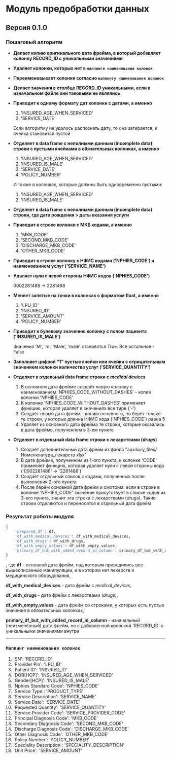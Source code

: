 # Модуль предобработки данных

## Версия **0.1.0**

### Пошаговый алгоритм

- **Делает копию оригинального дата фрейма, в который добавляет колонку RECORD_ID с уникальными значениями**

- **Удаляет колонки, которых нет в `маппинге наименования колонок`**

- **Переименовывает колонки согласно `маппингу наименования колонок`**

- **Делает значения в столбце RECORD_ID уникальными, если в изначальном файле они таковыми не являлись**

- **Приводит к одному формату дат колонки с датами, а именно**
    1. 'INSURED_AGE_WHEN_SERVICED'
    2. 'SERVICE_DATE'

    Если алгоритму не удалось распознать дату, то она затирается, и ячейка становится пустой

- **Отделяет в data frame c неполными данным (incomplete data) строки с пустыми ячейками в обязательных колонках, а именно**
    1. 'INSURED_AGE_WHEN_SERVICED'
    2. 'INSURED_IS_MALE'
    3. 'SERVICE_DATE'
    4. 'POLICY_NUMBER'

    И также в колонках, которые должны быть одновременно пустыми:
    1. 'INSURED_AGE_WHEN_SERVICED'
    2. 'INSURED_IS_MALE'

- **Отделяет в data frame c неполными данным (incomplete data) строки, где дата рождения > даты оказания услуги**

- **Приводит к строке колонки с МКБ кодами, а именно**
    1. 'MKB_CODE'
    2. 'SECOND_MKB_CODE'
    3. 'DISCHARGE_MKB_CODE'
    4. 'OTHER_MKB_CODE'

- **Приводит к строке колонку с НФИС кодами ('NPHIES_CODE') и наименованием услуг ('SERVICE_NAME')**

- **Удаляет нули с левой стороны НФИС кодов ('NPHIES_CODE')**

    0002281488 -> 2281488

- **Меняет запятые на точки в колонках с форматом float, а именно**
    1. 'LPU_ID'
    2. 'INSURED_ID'
    3. 'SERVICE_AMOUNT'
    4. 'POLICY_NUMBER'

- **Приводит к булевому значению колонку с полом пациента ('INSURED_IS_MALE')**

    Значения 'M', 'm', 'Male', 'male' становятся True. Всё остальное - False

- **Заполняет цифрой "1" пустые ячейки или ячейки с отрицательным значением колонки количества услуг ('SERVICE_QUANTITY')**

- **Отделяет в отдельный data frame строки с *medical devices***
    1. В основном дата фрейме создаёт новую колонку с наименованием 'NPHIES_CODE_WITHOUT_DASHES' - копия колонки 'NPHIES_CODE'
    2. К колонке 'NPHIES_CODE_WITHOUT_DASHES' применяет функцию, которая удаляет в значениях все тире ('-')
    3. Создаёт новый дата фрейм - копию основного, но берёт только те строки, у которых длинна НФИС кода ('NPHIES_CODE') равна 5
    4. Удаляет из основного дата фрейма те строки, которые оказались в дата фрейме, полученном в 3-ем пункте

- **Отделяет в отдельный data frame строки с лекарствами (*drugs*)**
    1. Создаёт дополнительный дата фрейм из файла "auxiliary_files/Номенклатура_лекарств.xlsx"
    2. В дата фрейме, полученном из 1-ого пункта, к колонке 'CODE' применяет функцию, которая удаляет нули с левой стороны кода ('0002281488' -> '2281488')
    3. Создаёт отдельный список с кодами, полученных после выполнения 2-ого пункта
    4. После берём основной дата фрейм и смотрим: если в строке в колонке 'NPHIES_CODE' значение присутствует в списке кодов из 3-его пункта, значит эта строка с лекарствами (*drugs*). Такие строки отделяются и переносятся в отдельный дата фрейм

### Результат работы модуля

```python
{
    'prepared_df': df,
    'df_with_medical_devices': df_with_medical_devices,
    'df_with_drugs': df_with_drugs,
    'df_with_empty_values': df_with_empty_values,
    'primary_df_but_with_added_record_id_column': primary_df_but_with_added_record_id_column,
}
```

, где **df** - основной дата фрейм, над которым проводились все вышеописанные манипуляции, и в котором нет лекарств и медицинского оборудования,

**df_with_medical_devices** - дата фрейм с *medical_devices*,

**df_with_drugs** - дата фрейм с лекарствами (*drugs*),

**df_with_empty_values** - дата фрейм со строками, у которых есть пустые значения в обязательных колонках,

**primary_df_but_with_added_record_id_column** - изначальный (неизменённый) дата фрейм, но с добавленной колонкой 'RECORD_ID' с уникальными значениями внутри

---

### `Маппинг наименования колонок`

1. 'SN': 'RECORD_ID'
2. 'Provider Pin': 'LPU_ID'
3. 'Patient ID': 'INSURED_ID'
4. 'DOB[HCP]': 'INSURED_AGE_WHEN_SERVICED'
5. 'Gender[HCP]': 'INSURED_IS_MALE'
6. 'Nphies Standard Code': 'NPHIES_CODE'
7. 'Service Type': 'PRODUCT_TYPE'
8. 'Service Description': 'SERVICE_NAME'
9. 'Service Date': 'SERVICE_DATE'
10. 'Requested Quantity': 'SERVICE_QUANTITY'
11. 'Service Provider Code': 'SERVICE_PROVIDER_CODE'
12. 'Principal Diagnosis Code': 'MKB_CODE'
13. 'Secondary Diagnosis Code': 'SECOND_MKB_CODE'
14. 'Discharge Diagnosis Code': 'DISCHARGE_MKB_CODE'
15. 'Other Diagnosis Code': 'OTHER_MKB_CODE'
16. 'Policy Number': 'POLICY_NUMBER'
17. 'Speciality Description': 'SPECIALITY_DESCRIPTION'
18. 'Unit Price': 'SERVICE_AMOUNT'
